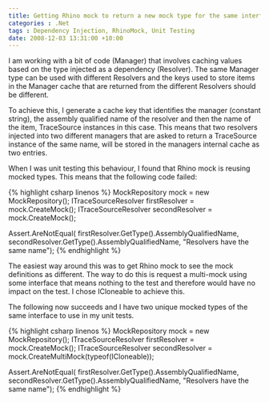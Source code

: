 ```yaml
---
title: Getting Rhino mock to return a new mock type for the same interface
categories : .Net
tags : Dependency Injection, RhinoMock, Unit Testing
date: 2008-12-03 13:31:00 +10:00
---
```


I am working with a bit of code (Manager) that involves caching values based on the type injected as a dependency (Resolver). The same Manager type can be used with different Resolvers and the keys used to store items in the Manager cache that are returned from the different Resolvers should be different. 

To achieve this, I generate a cache key that identifies the manager (constant string), the assembly qualified name of the resolver and then the name of the item, TraceSource instances in this case. This means that two resolvers injected into two different managers that are asked to return a TraceSource instance of the same name, will be stored in the managers internal cache as two entries. 

When I was unit testing this behaviour, I found that Rhino mock is reusing mocked types. This means that the following code failed: 

{% highlight csharp linenos %}
MockRepository mock = new MockRepository();
ITraceSourceResolver firstResolver = mock.CreateMock<ITraceSourceResolver>();
ITraceSourceResolver secondResolver = mock.CreateMock<ITraceSourceResolver>();
    
Assert.AreNotEqual(
    firstResolver.GetType().AssemblyQualifiedName,
    secondResolver.GetType().AssemblyQualifiedName,
    "Resolvers have the same name");
{% endhighlight %}

The easiest way around this was to get Rhino mock to see the mock definitions as different. The way to do this is request a multi-mock using some interface that means nothing to the test and therefore would have no impact on the test. I chose ICloneable to achieve this. 

The following now succeeds and I have two unique mocked types of the same interface to use in my unit tests. 

{% highlight csharp linenos %}
MockRepository mock = new MockRepository();
ITraceSourceResolver firstResolver = mock.CreateMock<ITraceSourceResolver>();
ITraceSourceResolver secondResolver = mock.CreateMultiMock<ITraceSourceResolver>(typeof(ICloneable));
    
Assert.AreNotEqual(
    firstResolver.GetType().AssemblyQualifiedName,
    secondResolver.GetType().AssemblyQualifiedName,
    "Resolvers have the same name");
{% endhighlight %}


